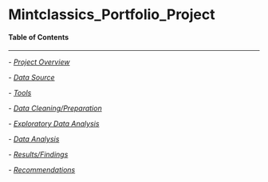 # Mintclassics_Portfolio_Project


#### Table of Contents


---------------------
                        

*-  [Project Overview](#Project_Overview)*
  

*-  [Data Source](#Data_Source)*
  

*-  [Tools](#Tools)*
  

*-  [Data Cleaning/Preparation](#Data_Cleaning/Preparation)*
  

*-  [Exploratory Data Analysis](#Exploration_Data_Analysis)*
  

*-  [Data Analysis](#Data_Analysis)*
  

*-  [Results/Findings](#Results/Findings)*
  

*-  [Recommendations](#Recommendations)*

